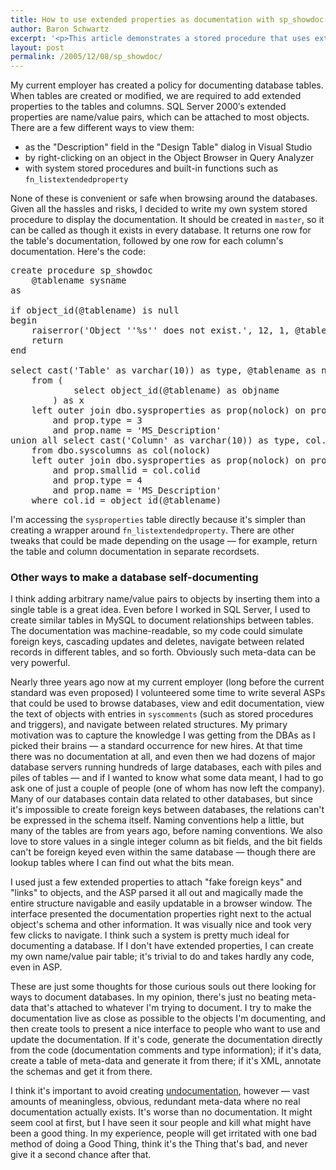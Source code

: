 ```yaml
---
title: How to use extended properties as documentation with sp_showdoc
author: Baron Schwartz
excerpt: '<p>This article demonstrates a stored procedure that uses extended properties to display table and column documentation in Microsoft SQL Server.</p>'
layout: post
permalink: /2005/12/08/sp_showdoc/
---
```

My current employer has created a policy for documenting database tables. When tables are created or modified, we are required to add extended properties to the tables and columns. SQL Server 2000&#8242;s extended properties are name/value pairs, which can be attached to most objects. There are a few different ways to view them:

*   as the "Description" field in the "Design Table" dialog in Visual Studio
*   by right-clicking on an object in the Object Browser in Query Analyzer
*   with system stored procedures and built-in functions such as `fn_listextendedproperty`

None of these is convenient or safe when browsing around the databases. Given all the hassles and risks, I decided to write my own system stored procedure to display the documentation. It should be created in `master`, so it can be called as though it exists in every database. It returns one row for the table's documentation, followed by one row for each column's documentation. Here's the code:

<pre>create procedure sp_showdoc
    @tablename sysname
as

if object_id(@tablename) is null
begin
    raiserror('Object ''%s'' does not exist.', 12, 1, @tablename)
    return
end

select cast('Table' as varchar(10)) as type, @tablename as name, prop.value as 'documentation'
    from (
            select object_id(@tablename) as objname
        ) as x
    left outer join dbo.sysproperties as prop(nolock) on prop.id = x.objname
		and prop.type = 3
		and prop.name = 'MS_Description'
union all select cast('Column' as varchar(10)) as type, col.name, prop.value
    from dbo.syscolumns as col(nolock)
    left outer join dbo.sysproperties as prop(nolock) on prop.id = col.id
        and prop.smallid = col.colid
        and prop.type = 4
        and prop.name = 'MS_Description'
    where col.id = object_id(@tablename)</pre>

I'm accessing the `sysproperties` table directly because it's simpler than creating a wrapper around `fn_listextendedproperty`. There are other tweaks that could be made depending on the usage &#8212; for example, return the table and column documentation in separate recordsets.

### Other ways to make a database self-documenting

I think adding arbitrary name/value pairs to objects by inserting them into a single table is a great idea. Even before I worked in SQL Server, I used to create similar tables in MySQL to document relationships between tables. The documentation was machine-readable, so my code could simulate foreign keys, cascading updates and deletes, navigate between related records in different tables, and so forth. Obviously such meta-data can be very powerful.

Nearly three years ago now at my current employer (long before the current standard was even proposed) I volunteered some time to write several ASPs that could be used to browse databases, view and edit documentation, view the text of objects with entries in `syscomments` (such as stored procedures and triggers), and navigate between related structures. My primary motivation was to capture the knowledge I was getting from the DBAs as I picked their brains &#8212; a standard occurrence for new hires. At that time there was no documentation at all, and even then we had dozens of major database servers running hundreds of large databases, each with piles and piles of tables &#8212; and if I wanted to know what some data meant, I had to go ask one of just a couple of people (one of whom has now left the company). Many of our databases contain data related to other databases, but since it's impossible to create foreign keys between databases, the relations can't be expressed in the schema itself. Naming conventions help a little, but many of the tables are from years ago, before naming conventions. We also love to store values in a single integer column as bit fields, and the bit fields can't be foreign keyed even within the same database &#8212; though there are lookup tables where I can find out what the bits mean.

I used just a few extended properties to attach "fake foreign keys" and "links" to objects, and the ASP parsed it all out and magically made the entire structure navigable and easily updatable in a browser window. The interface presented the documentation properties right next to the actual object's schema and other information. It was visually nice and took very few clicks to navigate. I think such a system is pretty much ideal for documenting a database. If I don't have extended properties, I can create my own name/value pair table; it's trivial to do and takes hardly any code, even in ASP.

These are just some thoughts for those curious souls out there looking for ways to document databases. In my opinion, there's just no beating meta-data that's attached to whatever I'm trying to document. I try to make the documentation live as close as possible to the objects I'm documenting, and then create tools to present a nice interface to people who want to use and update the documentation. If it's code, generate the documentation directly from the code (documentation comments and type information); if it's data, create a table of meta-data and generate it from there; if it's XML, annotate the schemas and get it from there.

I think it's important to avoid creating [undocumentation][1], however &#8212; vast amounts of meaningless, obvious, redundant meta-data where no real documentation actually exists. It's worse than no documentation. It might seem cool at first, but I have seen it sour people and kill what might have been a good thing. In my experience, people will get irritated with one bad method of doing a Good Thing, think it's the Thing that's bad, and never give it a second chance after that.

 [1]: http://swigartconsulting.blogs.com/tech_blender/2005/07/the_undocumente.html

